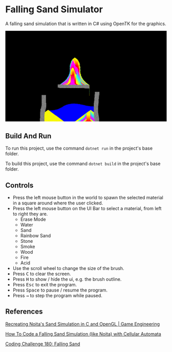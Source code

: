 # Falling Sand Simulator

A falling sand simulation that is written in C# using OpenTK for the graphics.

![Screenshot](/Screenshots/1.png)

## Build And Run

To run this project, use the command `dotnet run` in the project's base folder.

To build this project, use the command `dotnet build` in the project's base folder.

## Controls

* Press the left mouse button in the world to spawn the selected material in a square around where the user clicked.
* Press the left mouse button on the UI Bar to select a material, from left to right they are.
  * Erase Mode
  * Water
  * Sand
  * Rainbow Sand
  * Stone
  * Smoke
  * Wood
  * Fire
  * Acid
* Use the scroll wheel to change the size of the brush.
* Press <kbd>C</kbd> to clear the screen.
* Press <kbd>H</kbd> to show / hide the ui, e.g. the brush outline.
* Press <kbd>Esc</kbd> to exit the program.
* Press <kbd>Space</kbd> to pause / resume the program.
* Press <kbd>→</kbd> to step the program while paused.

## References

[Recreating Noita's Sand Simulation in C and OpenGL | Game Engineering](https://www.youtube.com/watch?v=VLZjd_Y1gJ8)

[How To Code a Falling Sand Simulation (like Noita) with Cellular Automata](https://www.youtube.com/watch?v=5Ka3tbbT-9E)

[Coding Challenge 180: Falling Sand](https://www.youtube.com/watch?v=L4u7Zy_b868)
